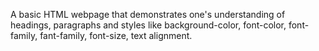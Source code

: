 A basic HTML webpage that demonstrates one's understanding of headings, paragraphs and styles like background-color, font-color, font-family, fant-family, font-size, text alignment.
